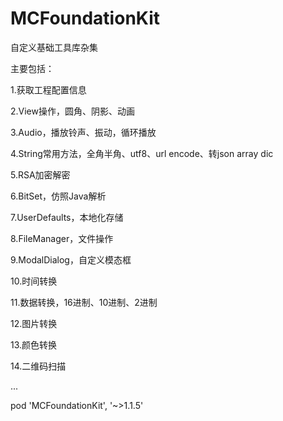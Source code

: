 # MCFoundationKit

自定义基础工具库杂集

主要包括：

1.获取工程配置信息

2.View操作，圆角、阴影、动画

3.Audio，播放铃声、振动，循环播放

4.String常用方法，全角半角、utf8、url encode、转json array dic

5.RSA加密解密

6.BitSet，仿照Java解析

7.UserDefaults，本地化存储

8.FileManager，文件操作

9.ModalDialog，自定义模态框

10.时间转换

11.数据转换，16进制、10进制、2进制

12.图片转换

13.颜色转换

14.二维码扫描

...

pod 'MCFoundationKit', '~>1.1.5'
